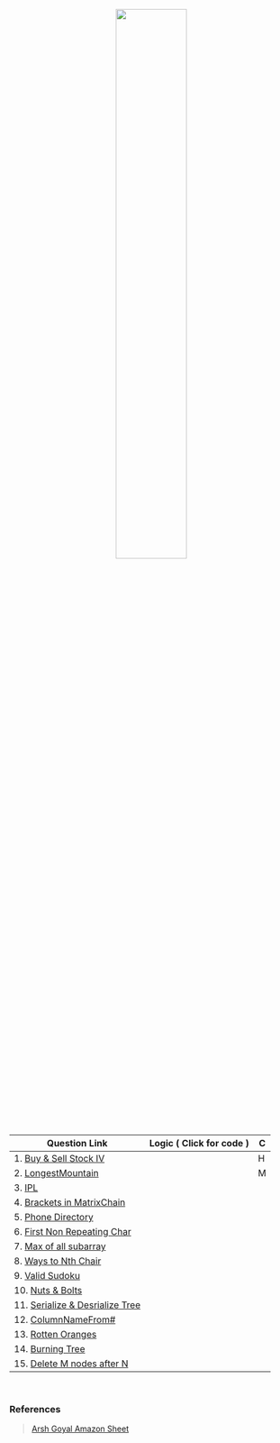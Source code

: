 <p align="center">
  <img src="https://pnggrid.com/wp-content/uploads/2021/05/Amazon-Logo-Transparent-1024x310.png" height="50%" width="50%">
</p>

<br/>

| Question Link     | Logic ( Click for code )      | C |
| -----------   | ----------- | --- |
| 1. [Buy & Sell Stock IV](https://leetcode.com/problems/best-time-to-buy-and-sell-stock-iv/) | | H |
| 2. [LongestMountain](https://leetcode.com/problems/longest-mountain-in-array/) | | M |
| 3. [IPL](https://practice.geeksforgeeks.org/problems/deee0e8cf9910e7219f663c18d6d640ea0b87f87/1/) | |
| 4. [Brackets in MatrixChain](https://practice.geeksforgeeks.org/problems/brackets-in-matrix-chain-multiplication1024/1/) |  |
| 5. [Phone Directory](https://practice.geeksforgeeks.org/problems/phone-directory4628/1/) | |
| 6. [First Non Repeating Char](https://practice.geeksforgeeks.org/problems/first-non-repeating-character-in-a-stream1216/1) |  |
| 7. [Max of all subarray](https://practice.geeksforgeeks.org/problems/maximum-of-all-subarrays-of-size-k3101/1) | |
| 8. [Ways to Nth Chair](https://practice.geeksforgeeks.org/problems/count-ways-to-nth-stairorder-does-not-matter1322/1/) | |
| 9. [Valid Sudoku](https://practice.geeksforgeeks.org/problems/is-sudoku-valid4820/1/) | |
| 10. [Nuts & Bolts](https://practice.geeksforgeeks.org/problems/nuts-and-bolts-problem0431/1) | |
| 11. [ Serialize & Desrialize Tree ](https://practice.geeksforgeeks.org/problems/serialize-and-deserialize-a-binary-tree/1) | |
| 12. [ColumnNameFrom#](https://practice.geeksforgeeks.org/problems/column-name-from-a-given-column-number4244/1/) | |
| 13. [Rotten Oranges](https://leetcode.com/problems/rotting-oranges/) | |
| 14. [Burning Tree](https://practice.geeksforgeeks.org/problems/burning-tree/1/) | |
| 15. [Delete M nodes after N](https://practice.geeksforgeeks.org/problems/delete-n-nodes-after-m-nodes-of-a-linked-list/1/) | |


<br/>

### References <br/>
> [Arsh Goyal Amazon Sheet](https://docs.google.com/document/d/1KH9GVaUCET-y5SL5sg6DAnon9XwRRW-sPiyJ2p7FRLs/edit?usp=sharing)
